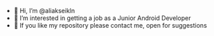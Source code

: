 - 👋 Hi, I’m @aliakseikln
- 👀 I’m interested in getting a job as a Junior Android Developer
- 💼 If you like my repository please contact me, open for suggestions

